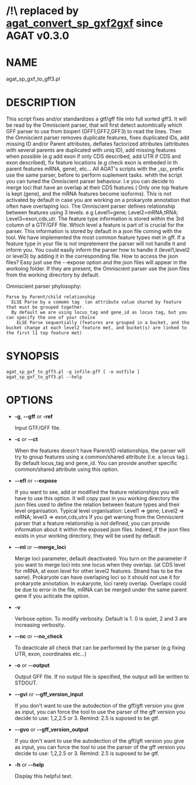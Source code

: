 # /!\ replaced by [agat_convert_sp_gxf2gxf](https://github.com/NBISweden/AGAT/wiki/agat_convert_sp_gxf2gxf) since AGAT v0.3.0

# NAME

agat\_sp\_gxf\_to\_gff3.pl

# DESCRIPTION

This script fixes and/or standardizes a gtf/gff file into full sorted gff3.
It will be read by the Omniscient parser, that will first detect automtically
which GFF parser to use from bioperl (GFF1,GFF2,GFF3) to read the lines.
Then the Omniscient parser removes duplicate features, fixes duplicated IDs,
add missing ID and/or Parent attributes, deflates factorized attributes
(attributes with several parents are duplicated with uniq ID), add missing features
when possible (e.g add exon if only CDS described, add UTR if CDS and exon described),
fix feature locations (e.g check exon is embeded in th parent features mRNA, gene), etc...
All AGAT's scripts with the \_sp\_ prefix use the same parser, before to perform suplement tasks.
whith the script you can tuned the Omniscient parser behaviour. I.e you can decide
to merge loci that have an overlap at their CDS features ( Only one top feature
is kept (gene), and the mRNA features become isoforms). This is not activated by
default in case you are working on a prokaryote annotation that often have overlaping
loci.
The Omniscient parser defines relationship between features using 3 levels.
e.g Level1=gene; Level2=mRNA,tRNA; Level3=exon,cds,utr.
The feature type information is stored within the 3rd column of a GTF/GFF file.
Which level a feature is part of is crucial for the parser. This information
is stored by default in a json file coming with the tool. We have implemented the
most common feature types met in gff. If a feature type in your file is not imprelement
the parser will not handle it and inform you. You could easily inform the parser how
to handle it (level1,level2 or level3) by adding it in the corresponding file. How to
access the json files? Easy just use the --expose option and the json files will appear in
the workoing folder. If they are present, the Omniscient parser use the json files
from the working direcrtory by default.

Omniscient parser phylosophy:

```
Parse by Parent/child relationship
  ELSE Parse by a comomn tag  (an attribute value shared by feature that must be grouped together.
  By default we are using locus_tag and gene_id as locus tag, but you can specify the one of your choice
    ELSE Parse sequentially (features are grouped in a bucket, and the bucket change at each level2 feature met, and bucket(s) are linked to the first l1 top feature met)
```

# SYNOPSIS

```
agat_sp_gxf_to_gff3.pl -g infile.gff [ -o outfile ]
agat_sp_gxf_to_gff3.pl --help
```

# OPTIONS

- **-g**, **--gff** or **-ref**

    Input GTF/GFF file.

- **-c** or **--ct**

    When the features doesn't have Parent/ID relationships, the parser will try to group
    features using a common/shared attribute (i.e. a locus tag.). By default locus\_tag and gene\_id.
    You can provide another specific common/shared attribute using this option.

- **--efl** or **--expose**

    If you want to see, add or modified the feature relationships you will have to use this option.
    It will copy past in you working directory the json files used to define the relation between feature types and their level organisation.
    Typical level organisation: Level1 => gene; Level2 => mRNA; level3 => exon,cds,utrs
    If you get warning from the Omniscient parser that a feature relationship is not defined, you can provide information about it within the exposed json files.
    Indeed, if the json files exists in your working directory, they will be used by default.

- **--ml** or **--merge\_loci**

    Merge loci parameter, default deactivated. You turn on the parameter if you want to merge loci into one locus when they overlap.
    (at CDS level for mRNA, at exon level for other level2 features. Strand has to be the same). Prokaryote can have overlaping loci so it should not use it for prokaryote annotation.
    In eukaryote, loci rarely overlap. Overlaps could be due to error in the file, mRNA can be merged under the same parent gene if you acticate the option.

- **-v**

    Verbose option. To modify verbosity. Default is 1. 0 is quiet, 2 and 3 are increasing verbosity.

- **--nc** or **--no\_check**

    To deacticate all check that can be performed by the parser (e.g fixing UTR, exon, coordinates etc...)

- **-o** or **--output**

    Output GFF file.  If no output file is specified, the output will be
    written to STDOUT.

- **--gvi** or **--gff\_version\_input**

    If you don't want to use the autodection of the gff/gft version you give as input, you can force the tool to use the parser of the gff version you decide to use: 1,2,2.5 or 3. Remind: 2.5 is suposed to be gtf.

- **--gvo** or **--gff\_version\_output**

    If you don't want to use the autodection of the gff/gft version you give as input, you can force the tool to use the parser of the gff version you decide to use: 1,2,2.5 or 3. Remind: 2.5 is suposed to be gtf.

- **-h** or **--help**

    Display this helpful text.

